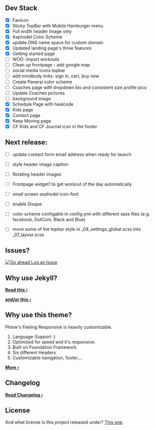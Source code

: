 ## Dev Stack
- [x] Favicon
- [x] Sticky TopBar with Mobile Hamburger menu
- [x] Full width header Image only
- [x] Asphodel Color Scheme
- [X] update DNS name space for custom domain
- [X] Updated landing page's three features
- [X] Getting started page
- [ ] WOD: import workouts
- [ ] Clean up frontpage - add google map
- [ ] social media icons topbar
- [ ] add mindbody links: sign in, cart, buy now
- [ ] Create Panerai color scheme
- [ ] Coaches page with dropdown bio and consistent size profile pics
- [ ] Update Coaches pictures
- [ ] background image
- [X] Schedule Page with healcode
- [X] Kids page
- [X] Contact page
- [X] Keep Moving page
- [X] CF Kids and CF Journal icon in the footer

## Next release:
- [ ] update contact form email address when ready for launch
- [ ] style header image caption
- [ ] Rotating header images
- [ ] Frontpage widget1 to get workout of the day automatically
- [ ] small screen asphodel icon-font
- [ ] enable Disque
- [ ] color scheme configable in config.yml with different sass files (e.g. facebook, DotCom, Black and Blue)
- [ ] move some of the topbar style in \_04_settings_global.scss into \_07_layout.scss


## Issues?
[![Go ahead Log an Issue](https://github.com/ohjho/asphodel2018/blob/gh-pages/images/readme_logissues.jpg)][1]


## Why use Jekyll?


**[Read this ›][4]**


**[and/or this ›][5]**


## Why use this theme?

Phlow's Feeling Responsive is heavily customizable.

1. Language-Support :)
2. Optimized for speed and it's responsive.
3. Built on Foundation Framework.
4. Six different Headers.
5. Customizable navigation, footer,...

**[More ›][3]**

## Changelog
**[Read Changelog ›][6]**


## License
And what license is this project released under? [This one][2].



 [1]: https://github.com/ohjho/asphodel2018/issues/new
 [2]: https://github.com/ohjho/asphodel2018/blob/gh-pages/LICENSE
 [3]: http://phlow.github.io/feeling-responsive/info/
 [4]: http://www.hildeberto.com/2017/07/welcome-to-jekyll.html
 [5]: https://www.smashingmagazine.com/2016/08/using-a-static-site-generator-at-scale-lessons-learned/
 [6]: https://ohjho.github.io/asphodel2018/changelog/
  [9]: #
 [10]: #

